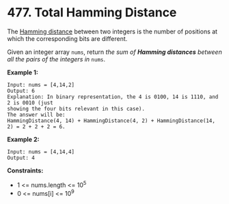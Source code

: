# 477. Total Hamming Distance

The [Hamming distance](https://en.wikipedia.org/wiki/Hamming_distance) between two integers is the number of positions at which the corresponding bits are different.

Given an integer array `nums`, return *the sum of **Hamming distances** between all the pairs of the integers in* `nums`.

 

**Example 1:**

```
Input: nums = [4,14,2]
Output: 6
Explanation: In binary representation, the 4 is 0100, 14 is 1110, and 2 is 0010 (just
showing the four bits relevant in this case).
The answer will be:
HammingDistance(4, 14) + HammingDistance(4, 2) + HammingDistance(14, 2) = 2 + 2 + 2 = 6.
```

**Example 2:**

```
Input: nums = [4,14,4]
Output: 4
```

 

**Constraints:**

- 1 <= nums.length <= 10<sup>5</sup>
- 0 <= nums[i] <= 10<sup>9</sup>